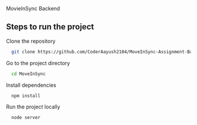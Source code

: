 

MovieInSync Backend


## Steps to run the project



Clone the repository

```bash
  git clone https://github.com/CoderAayush2104/MoveInSync-Assignment-Backend.git
```

Go to the project directory

```bash
  cd MoveInSync
```

Install dependencies
```bash
  npm install
```
Run the project locally

```bash
  node server
```



